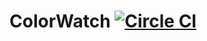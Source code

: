 # ColorWatch [![Circle CI](https://circleci.com/gh/duff92/colorwatch.svg?style=svg)](https://circleci.com/gh/duff92/colorwatch)
